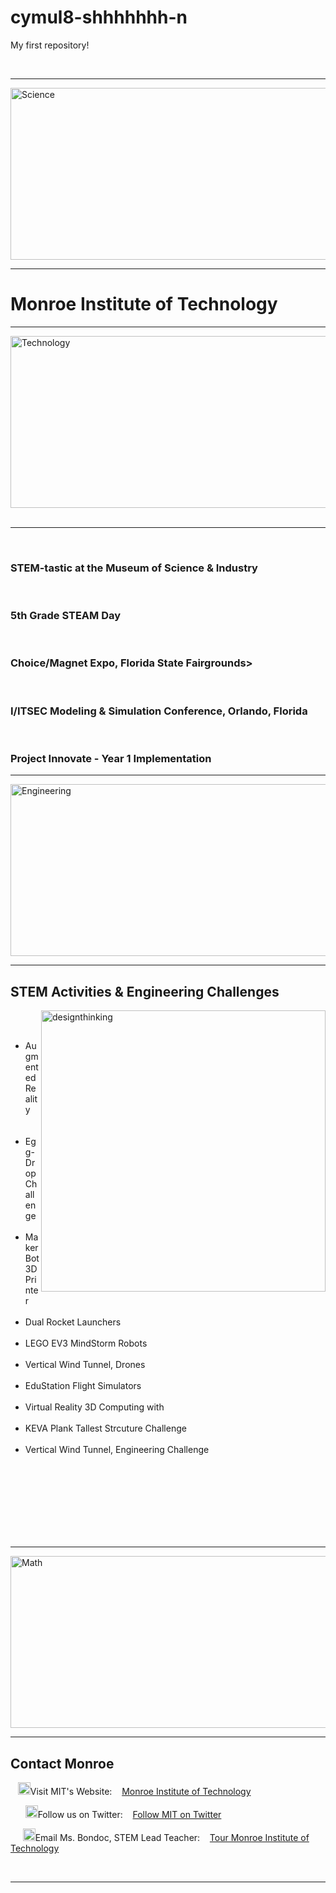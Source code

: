 # cymul8-shhhhhhh-n 
My first repository!

<!DOCTYPE html><html lang="en"> <head>        <title>Misuzu's First Web Page</title>  <style type="text/css">  body {    font-family: Arial, Verdana, sans-serif;          color: #665544;    padding: 10px;}    .page {    border: 1px solid #665544;    background-color: grey;    color: white;    padding: 10px;}    </style>      </head><div class="page"><hr /><img src="images/Science1.jpg" alt="Science" width="1285" height="275" /><hr /><h1>Monroe Institute of Technology</h1><hr /><img src="images/Technology1.jpg" alt="Technology" width="1285" height="275" /> <hr /> <body>      <h3 id="STEM-tastic">STEM-tastic at the Museum of Science & Industry</h3></p> <h3 id="5th Grade STEAM Day">5th Grade STEAM Day</h3></p> <h3 id="Choice/Magnet Expo">Choice/Magnet Expo, Florida State Fairgrounds></h3></p> <h3 id="I/ITSEC Modeling & Simulation Round-Table Participant, Orlando, Florida">I/ITSEC Modeling & Simulation Conference, Orlando, Florida</h3></p> <h3 id="Project Innovate, Cohort 2">Project Innovate - Year 1 Implementation</h3></p> <hr /><img src="images/Engineering1.jpg" alt="Engineering" width="1285" height="275" /><hr /> <h2 id="STEM Activities & Engineering Challenges">STEM Activities & Engineering Challenges</h2><img src="images/designthinking.jpg" alt="designthinking"  width="455" height="450" align="right" /><br /> <ul>  <li>Augmented Reality</li>       <li>Egg-Drop Challenge</li>  <li>MakerBot 3D Printer</li>  <li>Dual Rocket Launchers</li>   <li>LEGO EV3 MindStorm Robots</li>  <li>Vertical Wind Tunnel, Drones</li>   <li>EduStation Flight Simulators</li>  <li>Virtual Reality 3D Computing with</li>  <li>KEVA Plank Tallest Strcuture Challenge</li>       <li>Vertical Wind Tunnel, Engineering Challenge</li></ul><br /><br /><br /><br /><br /><br /><br /><hr /><img src="images/Math1.jpg" alt="Math" width="1285" height="275" /><hr /><h2 id="Contact Monroe">Contact Monroe</h2>   <img src="images/icon.png"  alt="icon"width="20" Height="20"<p>Visit MIT's Website:    <a href="http://monroe.mysdhc.org" target="blank">Monroe Institute of Technology</a></p>       <img src="images/icon.png"  alt="icon"width="20" Height="20"<p>Follow us on Twitter:    <a href="http://twitter.com/MonroeChargers" target="blank">Follow MIT on Twitter</a></p>     <img src="images/icon.png"  alt="icon"  width="20" Height="20"<p>Email Ms. Bondoc, STEM Lead Teacher:    <a href="mailto:misuzu.bondoc@sdhc.k12.fl.us">Tour Monroe Institute of Technology</a></p>  <hr /></body>  </div>  </html>


